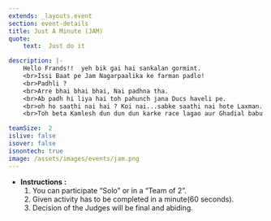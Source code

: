 ```yaml
---
extends: _layouts.event
section: event-details
title: Just A Minute (JAM)
quote:  
    text:  Just do it

description: |-
    Hello Frands!!  yeh bik gai hai sankalan gormint.
    <br>Issi Baat pe Jam Nagarpaalika ke farman padlo!
    <br>Padhli ?
    <br>Arre bhai bhai bhai, Nai padhna tha.
    <br>Ab padh hi liya hai toh pahunch jana Ducs haveli pe.
    <br>oh ho saathi nai hai ? Koi nai...sabke saathi nai hote Laxman.
    <br>Toh beta Kamlesh dun dun dun karke race lagao aur Ghadial babu ka minute pura hone se pehle kamal kar dikhao.

teamSize:  2
islive: false
isover: false
isnontech: true
image: /assets/images/events/jam.png
---
```

- **Instructions :**
    1. You can participate “Solo” or in a “Team of 2”.
    2. Given activity has to be completed in a minute(60 seconds).
    3. Decision of the Judges will be final and abiding.
